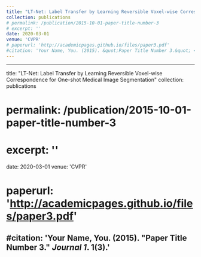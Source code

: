 ```yaml
---
title: "LT-Net: Label Transfer by Learning Reversible Voxel-wise Correspondence for One-shot Medical Image Segmentation"
collection: publications
# permalink: /publication/2015-10-01-paper-title-number-3
# excerpt: ''
date: 2020-03-01
venue: 'CVPR'
# paperurl: 'http://academicpages.github.io/files/paper3.pdf'
#citation: 'Your Name, You. (2015). &quot;Paper Title Number 3.&quot; <i>Journal 1</i>. 1(3).'
---
```


---
title: "LT-Net: Label Transfer by Learning Reversible Voxel-wise Correspondence for One-shot Medical Image Segmentation"
collection: publications
# permalink: /publication/2015-10-01-paper-title-number-3
# excerpt: ''
date: 2020-03-01
venue: 'CVPR'
# paperurl: 'http://academicpages.github.io/files/paper3.pdf'
#citation: 'Your Name, You. (2015). &quot;Paper Title Number 3.&quot; <i>Journal 1</i>. 1(3).'
---
